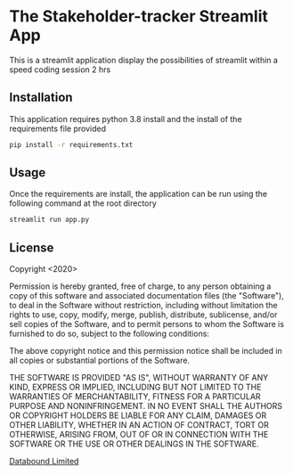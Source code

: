 # The Stakeholder-tracker Streamlit App

This is a streamlit application display the possibilities of streamlit within a speed coding session 2 hrs

## Installation

This application requires python 3.8 install and the install of the requirements file provided

```bash
pip install -r requirements.txt
```

## Usage

Once the requirements are install, the application can be run using the following command at the root directory

```bash
streamlit run app.py
```

## License
Copyright <2020> <Databound Limited>

Permission is hereby granted, free of charge, to any person obtaining a copy of this software and associated documentation files (the "Software"), to deal in the Software without restriction, including without limitation the rights to use, copy, modify, merge, publish, distribute, sublicense, and/or sell copies of the Software, and to permit persons to whom the Software is furnished to do so, subject to the following conditions:

The above copyright notice and this permission notice shall be included in all copies or substantial portions of the Software.

THE SOFTWARE IS PROVIDED "AS IS", WITHOUT WARRANTY OF ANY KIND, EXPRESS OR IMPLIED, INCLUDING BUT NOT LIMITED TO THE WARRANTIES OF MERCHANTABILITY, FITNESS FOR A PARTICULAR PURPOSE AND NONINFRINGEMENT. IN NO EVENT SHALL THE AUTHORS OR COPYRIGHT HOLDERS BE LIABLE FOR ANY CLAIM, DAMAGES OR OTHER LIABILITY, WHETHER IN AN ACTION OF CONTRACT, TORT OR OTHERWISE, ARISING FROM, OUT OF OR IN CONNECTION WITH THE SOFTWARE OR THE USE OR OTHER DEALINGS IN THE SOFTWARE.

[Databound Limited](https://databound.co.uk)
